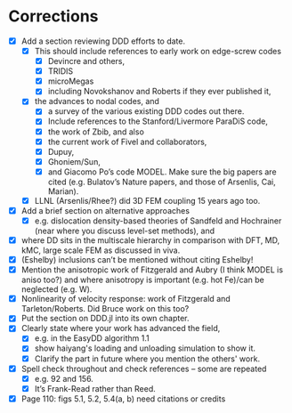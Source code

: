 # Corrections

- [x] Add a section reviewing DDD efforts to date.
  - [x] This should include references to early work on edge-screw codes
    - [x] Devincre and others,
    - [x] TRIDIS
    - [x] microMegas
    - [x] including Novokshanov and Roberts if they ever published it,
  - [x] the advances to nodal codes, and
    - [x] a survey of the various existing DDD codes out there.
    - [x] Include references to the Stanford/Livermore ParaDiS code,
    - [x] the work of Zbib, and also
    - [x] the current work of Fivel and collaborators,
    - [x] Dupuy,
    - [x] Ghoniem/Sun,
    - [x] and Giacomo Po’s code MODEL. Make sure the big papers are cited (e.g. Bulatov’s Nature papers, and those of Arsenlis, Cai, Marian).
  - [x] LLNL (Arsenlis/Rhee?) did 3D FEM coupling 15 years ago too.
- [x] Add a brief section on alternative approaches
  - [x] e.g. dislocation density-based theories of Sandfeld and Hochrainer (near where you discuss level-set methods), and
- [x] where DD sits in the multiscale hierarchy in comparison with DFT, MD, kMC, large scale FEM as discussed in viva.
- [x] (Eshelby) inclusions can’t be mentioned without citing Eshelby!
- [x] Mention the anisotropic work of Fitzgerald and Aubry (I think MODEL is aniso too?) and where anisotropy is important (e.g. hot Fe)/can be neglected (e.g. W).
- [x] Nonlinearity of velocity response: work of Fitzgerald and Tarleton/Roberts. Did Bruce work on this too?
- [x] Put the section on DDD.jl into its own chapter.
- [x] Clearly state where your work has advanced the field,
  - [x] e.g. in the EasyDD algorithm 1.1
  - [x] show haiyang's loading and unloading simulation to show it.
  - [x] Clarify the part in future where you mention the others' work.
- [x] Spell check throughout and check references – some are repeated
  - [x] e.g. 92 and 156.
  - [x] It’s Frank-Read rather than Reed.
- [x] Page 110: figs 5.1, 5.2, 5.4(a, b) need citations or credits
